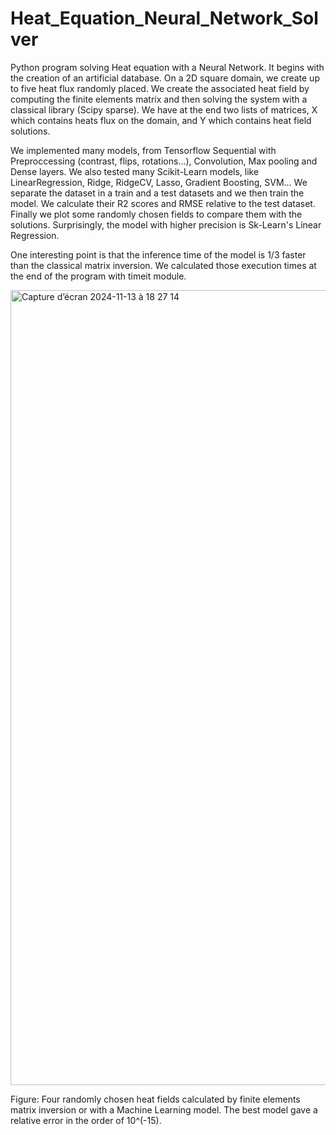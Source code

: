 # Heat_Equation_Neural_Network_Solver

Python program solving Heat equation with a Neural Network. It begins with the creation of an artificial database. On a 2D square domain, we create up to five heat flux randomly placed. We create the associated heat field by computing the finite elements matrix and then solving the system with a classical library (Scipy sparse). We have at the end two lists of matrices, X which contains heats flux on the domain, and Y which contains heat field solutions. 

We implemented many models, from Tensorflow Sequential with Preproccessing (contrast, flips, rotations...), Convolution, Max pooling and Dense layers. We also tested many Scikit-Learn models, like LinearRegression, Ridge, RidgeCV, Lasso, Gradient Boosting, SVM... We separate the dataset in a train and a test datasets and we then train the model. We calculate their R2 scores and RMSE relative to the test dataset. Finally we plot some randomly chosen fields to compare them with the solutions. Surprisingly, the model with higher precision is Sk-Learn's Linear Regression.

One interesting point is that the inference time of the model is 1/3 faster than the classical matrix inversion. We calculated those execution times at the end of the program with timeit module.

<img width="1272" alt="Capture d’écran 2024-11-13 à 18 27 14" src="https://github.com/user-attachments/assets/d5efb419-e3be-458a-bae5-ad856425815e">

Figure: Four randomly chosen heat fields calculated by finite elements matrix inversion or with a Machine Learning model. The best model gave a relative error in the order of 10^(-15).
